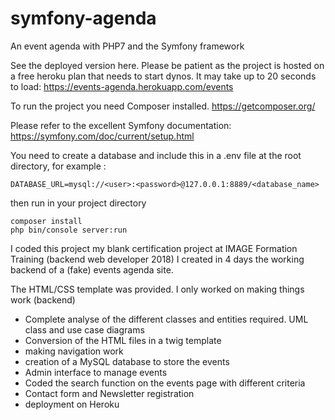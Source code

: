 # symfony-agenda
An event agenda with PHP7 and the Symfony framework

See the deployed version here. 
Please be patient as the project is hosted on a free heroku plan that needs to start dynos. It may take up to 20 seconds to load:
https://events-agenda.herokuapp.com/events

To run the project you need Composer installed. https://getcomposer.org/

Please refer to the excellent Symfony documentation: https://symfony.com/doc/current/setup.html

You need to create a database and include this in a .env file at the root directory, for example : 
```
DATABASE_URL=mysql://<user>:<password>@127.0.0.1:8889/<database_name>
```
then run in your project directory
```
composer install
php bin/console server:run
```

I coded this project my blank certification project at IMAGE Formation Training (backend web developer 2018)
I created in 4 days the working backend of a (fake) events agenda site.

The HTML/CSS template was provided. I only worked on making things work (backend)
- Complete analyse of the different classes and entities required. UML class and use case diagrams
- Conversion of the HTML files in a twig template
- making navigation work
- creation of a MySQL database to store the events
- Admin interface to manage events
- Coded the search function on the events page with different criteria
- Contact form and Newsletter registration
- deployment on Heroku


